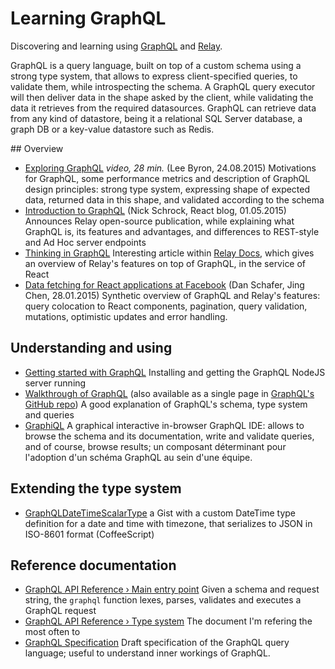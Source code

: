 # Learning GraphQL

Discovering and learning using [GraphQL](http://graphql.org) and [Relay](https://facebook.github.io/relay/).

GraphQL is a query language, built on top of a custom schema using a strong type system, that allows to express client-specified queries, to validate them, while introspecting the schema. A GraphQL query executor will then deliver data in the shape asked by the client, while validating the data it retrieves from the required datasources. GraphQL can retrieve data from any kind of datastore, being it a relational SQL Server database, a graph DB or a key-value datastore such as Redis.

## Overview

* [Exploring GraphQL](https://www.youtube.com/watch?v=cr4QB3j8qFc) _video, 28 min._ (Lee Byron, 24.08.2015) Motivations for GraphQL, some performance metrics and description of GraphQL design principles: strong type system, expressing shape of expected data, returned data in this shape, and validated according to the schema
* [Introduction to GraphQL](https://facebook.github.io/react/blog/2015/05/01/graphql-introduction.html) (Nick Schrock, React blog, 01.05.2015) Announces Relay open-source publication, while explaining what GraphQL is, its features and advantages, and differences to REST-style and Ad Hoc server endpoints
* [Thinking in GraphQL](https://facebook.github.io/relay/docs/thinking-in-graphql.html) Interesting article within [Relay Docs](https://facebook.github.io/relay/), which gives an overview of Relay's features on top of GraphQL, in the service of React
* [Data fetching for React applications at Facebook](https://youtu.be/9sc8Pyc51uU) (Dan Schafer, Jing Chen, 28.01.2015) Synthetic overview of GraphQL and Relay's features: query colocation to React components, pagination, query validation, mutations, optimistic updates and error handling.

## Understanding and using

* [Getting started with GraphQL](http://graphql.org/docs/getting-started/) Installing and getting the GraphQL NodeJS server running
* [Walkthrough of GraphQL](http://graphql.org/docs/intro/) (also available as a single page in [GraphQL's GitHub repo](https://github.com/facebook/graphql)) A good explanation of GraphQL's schema, type system and queries
* [GraphiQL](https://github.com/graphql/graphiql) A graphical interactive in-browser GraphQL IDE: allows to browse the schema and its documentation, write and validate queries, and of course, browse results; un composant déterminant pour l'adoption d'un schéma GraphQL au sein d'une équipe.
 
## Extending the type system

* [GraphQLDateTimeScalarType](https://gist.github.com/olange/f6c57d3ca577955fc3a51aa62f88c948) a Gist with a custom DateTime type definition for a date and time with timezone, that serializes to JSON in ISO-8601 format (CoffeeScript)

## Reference documentation

* [GraphQL API Reference › Main entry point](http://graphql.org/docs/api-reference-graphql/) Given a schema and request string, the `graphql` function lexes, parses, validates and executes a GraphQL request
* [GraphQL API Reference › Type system](http://graphql.org/docs/api-reference-type-system/) The document I'm refering the most often to
* [GraphQL Specification](http://facebook.github.io/graphql/) Draft specification of the GraphQL query language; useful to understand inner workings of GraphQL.
